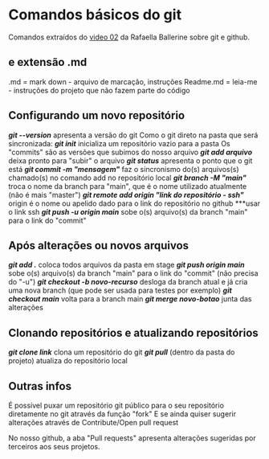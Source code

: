 # Comandos básicos do git

Comandos extraídos do [video 02](https://www.youtube.com/watch?v=UBAX-13g8OM) da Rafaella Ballerine sobre git e github.

## e extensão .md
.md = mark down - arquivo de marcação, instruções
Readme.md = leia-me - instruções do projeto que não fazem parte do código

## Configurando um novo repositório
<b>*git --version*</b> apresenta a versão do git
Como o git direto na pasta que será sincronizada:
<b>*git init*</b> inicializa um repositório vazio para a pasta
Os "commits" são as versões que subimos do nosso arquivo
<b>*git add arquivo*</b> deixa pronto para "subir" o arquivo 
<b>*git status*</b> apresenta o ponto que o git está
<b>*git commit -m "mensagem"*</b> faz o sincronismo do(s) arquivos(s) chamado(s) no comando add no repositório local
<b>*git branch -M "main"*</b> troca o nome da branch para "main", que é o nome utilizado atualmente (não é mais "master")
<b>*git remote add origin "link do repositório - ssh"*</b> origin é o nome ou apelido dado para o link do repositório no github ***usar o link ssh
<b>*git push -u origin main*</b> sobe o(s) arquivo(s) da branch "main" para o link do "commit"

## Após alterações ou novos arquivos
<b>*git add .*</b> coloca todos arquivos da pasta em stage
<b>*git push origin main*</b> sobe o(s) arquivo(s) da branch "main" para o link do "commit" (não precisa do "-u")
<b>*git checkout -b novo-recurso*</b> desloga da branch atual e já cria uma nova branch (que pode ser usada para testes por exemplo)
<b>*git checkout main*</b> volta para a branch main
<b>*git merge novo-botao*</b> junta das alterações

## Clonando repositórios e atualizando repositórios
<b>*git clone link*</b> clona um repositório do git
<b>*git pull*</b> (dentro da pasta do projeto) atualiza do repositório local

## Outras infos
É possível puxar um repositório git público para o seu repositório diretamente no git através da função "fork"
E se ainda quiser sugerir alterações através de Contribute/Open pull request

No nosso github, a aba "Pull requests" apresenta alterações sugeridas por terceiros aos seus projetos.
